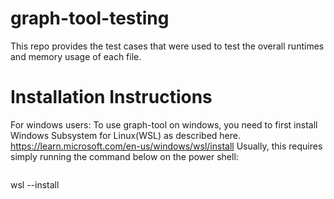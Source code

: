 # graph-tool-testing

This repo provides the test cases that were used to test the overall runtimes and memory usage of each file.

# Installation Instructions

For windows users:
  To use graph-tool on windows, you need to first install Windows Subsystem for Linux(WSL) as described here. https://learn.microsoft.com/en-us/windows/wsl/install
  Usually, this requires simply running the command below on the power shell:
```markdown
```
wsl --install
```
```


